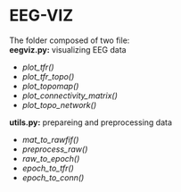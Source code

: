 # EEG-VIZ
The folder composed of two file: <br>
**eegviz.py:** visualizing EEG data <br>
- *plot_tfr()*
- *plot_tfr_topo()*
- *plot_topomap()*
- *plot_connectivity_matrix()*
- *plot_topo_network()*

**utils.py:** prepareing and preprocessing data <br>
- *mat_to_rawfif()*
- *preprocess_raw()*
- *raw_to_epoch()*
- *epoch_to_tfr()*
- *epoch_to_conn()*